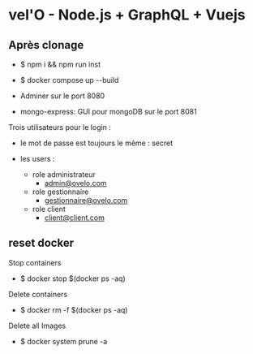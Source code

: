 # vel'O - Node.js + GraphQL + Vuejs

## Après clonage

-   $ npm i && npm run inst
-   $ docker compose up --build

-   Adminer sur le port 8080
-   mongo-express: GUI pour mongoDB sur le port 8081

Trois utilisateurs pour le login :

-   le mot de passe est toujours le même : secret

-   les users :
    -   role administrateur
        -   admin@ovelo.com
    -   role gestionnaire
        -   gestionnaire@ovelo.com
    -   role client
        -   client@client.com

## reset docker

Stop containers

-   $ docker stop $(docker ps -aq)

Delete containers

-   $ docker rm -f $(docker ps -aq)

Delete all Images

-   $ docker system prune -a
